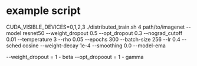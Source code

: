 # example script 
CUDA_VISIBLE_DEVICES=0,1,2,3 ./distributed_train.sh 4 path/to/imagenet --model resnet50 --weight_dropout 0.5 --opt_dropout 0.3 --nograd_cutoff 0.01 --temperature 3 --rho 0.05 --epochs 300 --batch-size 256 --lr 0.4 --sched cosine --weight-decay 1e-4 --smoothing 0.0 --model-ema 

--weight_dropout = 1 - beta 
--opt_dropoout = 1 - gamma 

